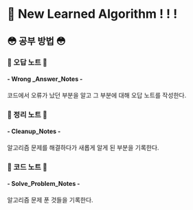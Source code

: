 # 📌 New Learned Algorithm ! ! !

## 😳 공부 방법 😳

### 🌸 오답 노트 🌸

#### - Wrong \_Answer_Notes -

코드에서 오류가 났던 부분을 알고 그 부분에 대해 오답 노트를 작성한다.

### 🌸 정리 노트 🌸

#### - Cleanup_Notes -

알고리즘 문제를 해결하다가 새롭게 알게 된 부분을 기록한다.

### 🌸 코드 노트 🌸

#### - Solve_Problem_Notes -

알고리즘 문제 푼 것들을 기록한다.
